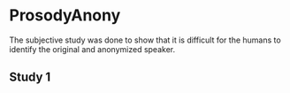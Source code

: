 # ProsodyAnony
The subjective study was done to show that it is difficult for the humans to identify the original and anonymized speaker.
## Study 1

